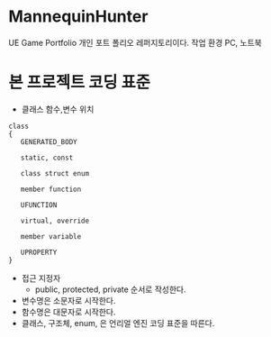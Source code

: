 # MannequinHunter
UE Game Portfolio
개인 포트 폴리오 레퍼지토리이다.
작업 환경 PC, 노트북

# 본 프로젝트 코딩 표준

- 클래스 함수,변수 위치

```
class
{
   GENERATED_BODY

   static, const

   class struct enum

   member function

   UFUNCTION

   virtual, override

   member variable

   UPROPERTY
}
```
- 접근 지정자
  - public, protected, private 순서로 작성한다.
- 변수명은 소문자로 시작한다.
- 함수명은 대문자로 시작한다.
- 클래스, 구조체, enum, 은 언리얼 엔진 코딩 표준을 따른다.
